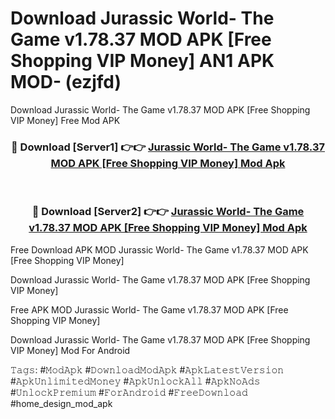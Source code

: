 # Download Jurassic World- The Game v1.78.37 MOD APK [Free Shopping VIP Money] AN1 APK MOD- (ezjfd)
Download Jurassic World- The Game v1.78.37 MOD APK [Free Shopping VIP Money] Free Mod APK

<div align="center">
<h3>🔴 Download [Server1] 👉👉 <a href="https://apk-comot.site?title=Jurassic_World-_The_Game_v1.78.37_MOD_APK_[Free_Shopping_VIP_Money]">Jurassic World- The Game v1.78.37 MOD APK [Free Shopping VIP Money] Mod Apk</a></h3><br>

<h3>🔴 Download [Server2] 👉👉 <a href="https://apk-comot.site?title=Jurassic_World-_The_Game_v1.78.37_MOD_APK_[Free_Shopping_VIP_Money]">Jurassic World- The Game v1.78.37 MOD APK [Free Shopping VIP Money] Mod Apk</a></h3>
</div>


Free Download APK MOD Jurassic World- The Game v1.78.37 MOD APK [Free Shopping VIP Money]

Download Jurassic World- The Game v1.78.37 MOD APK [Free Shopping VIP Money] 

Free APK MOD Jurassic World- The Game v1.78.37 MOD APK [Free Shopping VIP Money] 

Download Jurassic World- The Game v1.78.37 MOD APK [Free Shopping VIP Money] Mod For Android

𝚃𝚊𝚐𝚜: #𝙼𝚘𝚍𝙰𝚙𝚔 #𝙳𝚘𝚠𝚗𝚕𝚘𝚊𝚍𝙼𝚘𝚍𝙰𝚙𝚔 #𝙰𝚙𝚔𝙻𝚊𝚝𝚎𝚜𝚝𝚅𝚎𝚛𝚜𝚒𝚘𝚗 #𝙰𝚙𝚔𝚄𝚗𝚕𝚒𝚖𝚒𝚝𝚎𝚍𝙼𝚘𝚗𝚎𝚢 #𝙰𝚙𝚔𝚄𝚗𝚕𝚘𝚌𝚔𝙰𝚕𝚕 #𝙰𝚙𝚔𝙽𝚘𝙰𝚍𝚜 #𝚄𝚗𝚕𝚘𝚌𝚔𝙿𝚛𝚎𝚖𝚒𝚞𝚖 #𝙵𝚘𝚛𝙰𝚗𝚍𝚛𝚘𝚒𝚍 #𝙵𝚛𝚎𝚎𝙳𝚘𝚠𝚗𝚕𝚘𝚊𝚍 #home_design_mod_apk